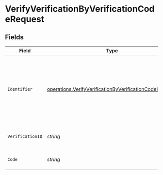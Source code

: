 # VerifyVerificationByVerificationCodeRequest


## Fields

| Field                                                                                                                                    | Type                                                                                                                                     | Required                                                                                                                                 | Description                                                                                                                              |
| ---------------------------------------------------------------------------------------------------------------------------------------- | ---------------------------------------------------------------------------------------------------------------------------------------- | ---------------------------------------------------------------------------------------------------------------------------------------- | ---------------------------------------------------------------------------------------------------------------------------------------- |
| `Identifier`                                                                                                                             | [operations.VerifyVerificationByVerificationCodeIdentifier](../../models/operations/verifyverificationbyverificationcodeidentifier.md)   | :heavy_check_mark:                                                                                                                       | The identifier (email address or phone number) to verify the code against. Must match the identifier used to send the verification code. |
| `VerificationID`                                                                                                                         | *string*                                                                                                                                 | :heavy_check_mark:                                                                                                                       | The verification ID of the CodeVerification record.                                                                                      |
| `Code`                                                                                                                                   | *string*                                                                                                                                 | :heavy_check_mark:                                                                                                                       | The verification code to be verified.                                                                                                    |